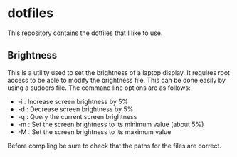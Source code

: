 # dotfiles
This repository contains the dotfiles that I like to use.
## Brightness
This is a utility used to set the brightness of a laptop display. It requires root access to be able to modify the brightness file. This can be done easily by using a sudoers file. The command line options are as follows:

  * -i : Increase screen brightness by 5%
  * -d : Decrease screen brightness by 5%
  * -q : Query the current screen brightness
  * -m : Set the screen brightness to its minimum value (about 5%)
  * -M : Set the screen brightness to its maximum value

Before compiling be sure to check that the paths for the files are correct.
